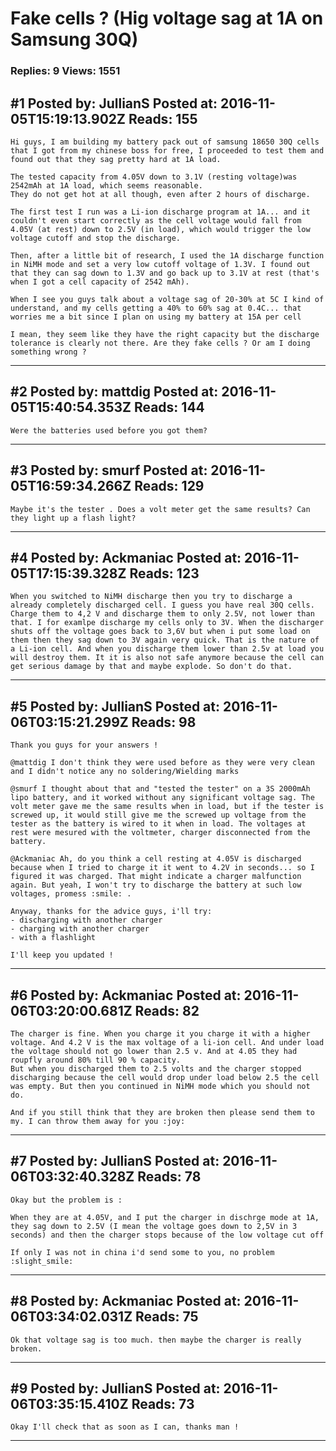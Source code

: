 # Fake cells ? (Hig voltage sag at 1A on Samsung 30Q)

### Replies: 9 Views: 1551

## \#1 Posted by: JullianS Posted at: 2016-11-05T15:19:13.902Z Reads: 155

```
Hi guys, I am building my battery pack out of samsung 18650 30Q cells that I got from my chinese boss for free, I proceeded to test them and found out that they sag pretty hard at 1A load.

The tested capacity from 4.05V down to 3.1V (resting voltage)was 2542mAh at 1A load, which seems reasonable.
They do not get hot at all though, even after 2 hours of discharge.

The first test I run was a Li-ion discharge program at 1A... and it couldn't even start correctly as the cell voltage would fall from 4.05V (at rest) down to 2.5V (in load), which would trigger the low voltage cutoff and stop the discharge.

Then, after a little bit of research, I used the 1A discharge function in NiMH mode and set a very low cutoff voltage of 1.3V. I found out that they can sag down to 1.3V and go back up to 3.1V at rest (that's when I got a cell capacity of 2542 mAh).

When I see you guys talk about a voltage sag of 20-30% at 5C I kind of understand, and my cells getting a 40% to 60% sag at 0.4C... that worries me a bit since I plan on using my battery at 15A per cell

I mean, they seem like they have the right capacity but the discharge tolerance is clearly not there. Are they fake cells ? Or am I doing something wrong ?
```

---
## \#2 Posted by: mattdig Posted at: 2016-11-05T15:40:54.353Z Reads: 144

```
Were the batteries used before you got them?
```

---
## \#3 Posted by: smurf Posted at: 2016-11-05T16:59:34.266Z Reads: 129

```
Maybe it's the tester . Does a volt meter get the same results? Can they light up a flash light?
```

---
## \#4 Posted by: Ackmaniac Posted at: 2016-11-05T17:15:39.328Z Reads: 123

```
When you switched to NiMH discharge then you try to discharge a already completely discharged cell. I guess you have real 30Q cells. Charge them to 4,2 V and discharge them to only 2.5V, not lower than that. I for examlpe discharge my cells only to 3V. When the discharger shuts off the voltage goes back to 3,6V but when i put some load on them then they sag down to 3V again very quick. That is the nature of a Li-ion cell. And when you discharge them lower than 2.5v at load you will destroy them. It it is also not safe anymore because the cell can get serious damage by that and maybe explode. So don't do that.
```

---
## \#5 Posted by: JullianS Posted at: 2016-11-06T03:15:21.299Z Reads: 98

```
Thank you guys for your answers !

@mattdig I don't think they were used before as they were very clean and I didn't notice any no soldering/Wielding marks  

@smurf I thought about that and "tested the tester" on a 3S 2000mAh lipo battery, and it worked without any significant voltage sag. The volt meter gave me the same results when in load, but if the tester is screwed up, it would still give me the screwed up voltage from the tester as the battery is wired to it when in load. The voltages at rest were mesured with the voltmeter, charger disconnected from the battery.

@Ackmaniac Ah, do you think a cell resting at 4.05V is discharged because when I tried to charge it it went to 4.2V in seconds... so I figured it was charged. That might indicate a charger malfunction again. But yeah, I won't try to discharge the battery at such low voltages, promess :smile: .

Anyway, thanks for the advice guys, i'll try: 
- discharging with another charger
- charging with another charger
- with a flashlight

I'll keep you updated !
```

---
## \#6 Posted by: Ackmaniac Posted at: 2016-11-06T03:20:00.681Z Reads: 82

```
The charger is fine. When you charge it you charge it with a higher voltage. And 4.2 V is the max voltage of a li-ion cell. And under load the voltage should not go lower than 2.5 v. And at 4.05 they had roupfly around 80% till 90 % capacity. 
But when you discharged them to 2.5 volts and the charger stopped discharging because the cell would drop under load below 2.5 the cell was empty. But then you continued in NiMH mode which you should not do.

And if you still think that they are broken then please send them to my. I can throw them away for you :joy:
```

---
## \#7 Posted by: JullianS Posted at: 2016-11-06T03:32:40.328Z Reads: 78

```
Okay but the problem is : 

When they are at 4.05V, and I put the charger in dischrge mode at 1A, they sag down to 2.5V (I mean the voltage goes down to 2,5V in 3 seconds) and then the charger stops because of the low voltage cut off

If only I was not in china i'd send some to you, no problem :slight_smile:
```

---
## \#8 Posted by: Ackmaniac Posted at: 2016-11-06T03:34:02.031Z Reads: 75

```
Ok that voltage sag is too much. then maybe the charger is really broken.
```

---
## \#9 Posted by: JullianS Posted at: 2016-11-06T03:35:15.410Z Reads: 73

```
Okay I'll check that as soon as I can, thanks man !
```

---
